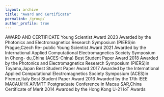 ```yaml
---
layout: archive
title: "Award and Certificate"
permalink: /group/
author_profile: true
---
```


AWARD AND CERTIFICATE
Young Scientist Award
2023
Awarded by the Photonics and Electromagnetics Research Symposium (PIERS)in Prague,Czech Re-
public
Young Scientist Award
2021
Awarded by the International Applied Computational Electromagnetics Society Symposium in Cheng-
du,China (ACES-China)
Best Student Paper Award
2018
Awarded by the Photonics and Electromagnetics Research Symposium (PIERS)in Toyama,Japan
Best Student Paper Award
2017
Awarded by the International Applied Computational Electromagnetics Society Symposium (ACES)in
Firenze,Italy
Best Student Paper Award
2016
Awarded by the 17th IEEE MACAU/HK AP/MTT Postgraduate Conference in Macau SAR,China
Certificate of Merit
2014
Awarded by the Hong Kong U-21 IoT Awards
